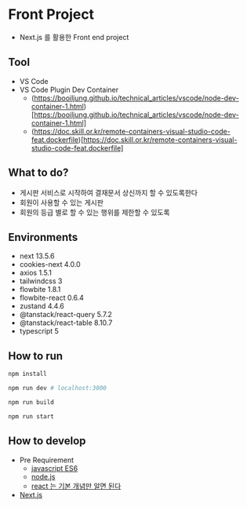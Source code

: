 # Front Project

- Next.js 를 활용한 Front end project

## Tool

- VS Code
- VS Code Plugin Dev Container
  - (https://booiljung.github.io/technical_articles/vscode/node-dev-container-1.html)[https://booiljung.github.io/technical_articles/vscode/node-dev-container-1.html]
  - (https://doc.skill.or.kr/remote-containers-visual-studio-code-feat.dockerfile)[https://doc.skill.or.kr/remote-containers-visual-studio-code-feat.dockerfile]

## What to do?

- 게시판 서비스로 시작하여 결재문서 상신까지 할 수 있도록한다
- 회원이 사용할 수 있는 게시판
- 회원의 등급 별로 할 수 있는 행위를 제한할 수 있도록

## Environments

- next 13.5.6
- cookies-next 4.0.0
- axios 1.5.1
- tailwindcss 3
- flowbite 1.8.1
- flowbite-react 0.6.4
- zustand 4.4.6
- @tanstack/react-query 5.7.2
- @tanstack/react-table 8.10.7
- typescript 5

## How to run

```bash
npm install

npm run dev # localhost:3000

npm run build

npm run start
```

## How to develop

- Pre Requirement
  - [javascript ES6](https://velog.io/@kim_unknown_/JavaScript-ES6)
  - [node.js](https://velog.io/@hanblueblue/Node.js-Basic)
  - [react 는 기본 개념만 알면 된다](https://velog.io/@kim-jaemin420/React-%EA%B8%B0%EB%B3%B8-%EA%B0%9C%EB%85%90)
- [Next.js](https://nextjs.org/docs)
